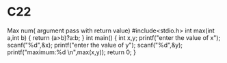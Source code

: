 # C22
Max num( argument pass with return value)
#include<stdio.h>
int max(int a,int b)
{
    return (a>b)?a:b;
}
int main()
{
   int x,y;
   printf("enter the value of x");
   scanf("%d",&x);
   printf("enter the value of y");
   scanf("%d",&y);
   printf("maximum:%d \n",max(x,y));
    return 0;
}
